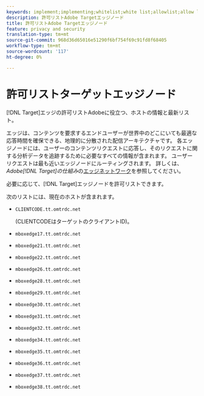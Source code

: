 ```yaml
---
keywords: implement;implementing;whitelist;white list;allowlist;allow list;edge;edges
description: 許可リストAdobe Targetエッジノード
title: 許可リストAdobe Targetエッジノード
feature: privacy and security
translation-type: tm+mt
source-git-commit: 968d36d65016e51290f6bf754f69c91fd8f68405
workflow-type: tm+mt
source-wordcount: '117'
ht-degree: 0%

---
```



# 許可リストターゲットエッジノード

[!DNL Target]エッジの許可リストAdobeに役立つ、ホストの情報と最新リスト。

エッジは、コンテンツを要求するエンドユーザーが世界中のどこにいても最適な応答時間を確保できる、地理的に分散された配信アーキテクチャです。 各エッジノードには、ユーザーのコンテンツリクエストに応答し、そのリクエストに関する分析データを追跡するために必要なすべての情報が含まれます。 ユーザーリクエストは最も近いエッジノードにルーティングされます。 詳しくは、*Adobe[!DNL Target]の仕組み*&#x200B;の[エッジネットワーク](/help/c-intro/how-target-works.md#concept_0AE2ED8E9DE64288A8B30FCBF1040934)を参照してください。

必要に応じて、[!DNL Target]エッジノードを許可リストできます。

次のリストには、現在のホストが含まれます。

* `CLIENTCODE.tt.omtrdc.net`

   (CLIENTCODEはターゲットのクライアントID)。

* `mboxedge17.tt.omtrdc.net`
* `mboxedge21.tt.omtrdc.net`
* `mboxedge22.tt.omtrdc.net`
* `mboxedge26.tt.omtrdc.net`
* `mboxedge28.tt.omtrdc.net`
* `mboxedge29.tt.omtrdc.net`
* `mboxedge30.tt.omtrdc.net`
* `mboxedge31.tt.omtrdc.net`
* `mboxedge32.tt.omtrdc.net`
* `mboxedge34.tt.omtrdc.net`
* `mboxedge35.tt.omtrdc.net`
* `mboxedge36.tt.omtrdc.net`
* `mboxedge37.tt.omtrdc.net`
* `mboxedge38.tt.omtrdc.net`